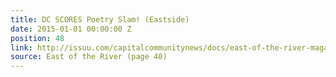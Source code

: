 ```yaml
---
title: DC SCORES Poetry Slam! (Eastside)
date: 2015-01-01 00:00:00 Z
position: 48
link: http://issuu.com/capitalcommunitynews/docs/east-of-the-river-magazine-january-_b4a82e39c1db9b
source: East of the River (page 40)
---
```


